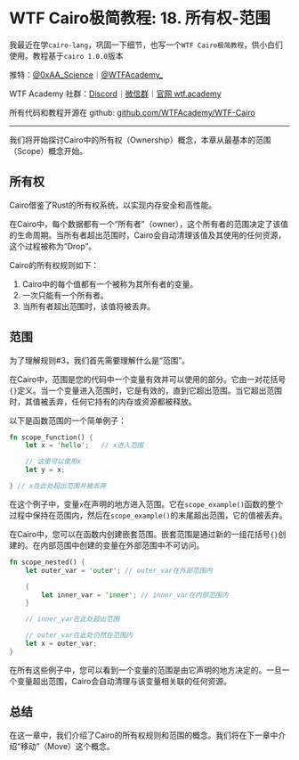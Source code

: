 # WTF Cairo极简教程: 18. 所有权-范围

我最近在学`cairo-lang`，巩固一下细节，也写一个`WTF Cairo极简教程`，供小白们使用。教程基于`cairo 1.0.0`版本

推特：[@0xAA_Science](https://twitter.com/0xAA_Science)｜[@WTFAcademy_](https://twitter.com/WTFAcademy_)

WTF Academy 社群：[Discord](https://discord.wtf.academy)｜[微信群](https://docs.google.com/forms/d/e/1FAIpQLSe4KGT8Sh6sJ7hedQRuIYirOoZK_85miz3dw7vA1-YjodgJ-A/viewform?usp=sf_link)｜[官网 wtf.academy](https://wtf.academy)

所有代码和教程开源在 github: [github.com/WTFAcademy/WTF-Cairo](https://github.com/WTFAcademy/WTF-Cairo)

---

我们将开始探讨Cairo中的所有权（Ownership）概念，本章从最基本的范围（Scope）概念开始。

## 所有权

Cairo借鉴了Rust的所有权系统，以实现内存安全和高性能。

在Cairo中，每个数据都有一个“所有者”（owner），这个所有者的范围决定了该值的生命周期。当所有者超出范围时，Cairo会自动清理该值及其使用的任何资源，这个过程被称为“Drop”。

Cairo的所有权规则如下：

1. Cairo中的每个值都有一个被称为其所有者的变量。
2. 一次只能有一个所有者。
3. 当所有者超出范围时，该值将被丢弃。

## 范围

为了理解规则#3，我们首先需要理解什么是“范围”。

在Cairo中，范围是您的代码中一个变量有效并可以使用的部分。它由一对花括号`{}`定义。当一个变量进入范围时，它是有效的，直到它超出范围。当它超出范围时，其值被丢弃，任何它持有的内存或资源都被释放。

以下是函数范围的一个简单例子：

```rust
fn scope_function() {
    let x = 'hello';   // x进入范围

    // 这里可以使用x
    let y = x;

} // x在此处超出范围并被丢弃
```

在这个例子中，变量`x`在声明的地方进入范围。它在`scope_example()`函数的整个过程中保持在范围内，然后在`scope_example()`的末尾超出范围，它的值被丢弃。

在Cairo中，您可以在函数内创建嵌套范围。嵌套范围是通过新的一组花括号`{}`创建的。在内部范围中创建的变量在外部范围中不可访问。

```rust
fn scope_nested() {
    let outer_var = 'outer'; // outer_var在外部范围内

    {
        let inner_var = 'inner'; // inner_var在内部范围内
    }

    // inner_var在此处超出范围

    // outer_var在此处仍然在范围内
    let x = outer_var;
}
```

在所有这些例子中，您可以看到一个变量的范围是由它声明的地方决定的。一旦一个变量超出范围，Cairo会自动清理与该变量相关联的任何资源。

## 总结

在这一章中，我们介绍了Cairo的所有权规则和范围的概念。我们将在下一章中介绍“移动”（Move）这个概念。